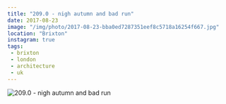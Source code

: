 ```yaml
---
title: "209.0 - nigh autumn and bad run"
date: 2017-08-23
image: "/img/photo/2017-08-23-bba0ed7287351eef8c5718a16254f667.jpg"
location: "Brixton"
instagram: true
tags:
 - brixton
 - london
 - architecture
 - uk
---
```


![209.0 - nigh autumn and bad run](/img/photo/2017-08-23-bba0ed7287351eef8c5718a16254f667.jpg)

